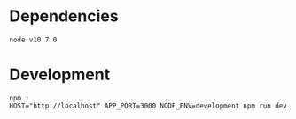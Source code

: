 # Dependencies
```
node v10.7.0
```
# Development

```
npm i
HOST="http://localhost" APP_PORT=3000 NODE_ENV=development npm run dev
```
